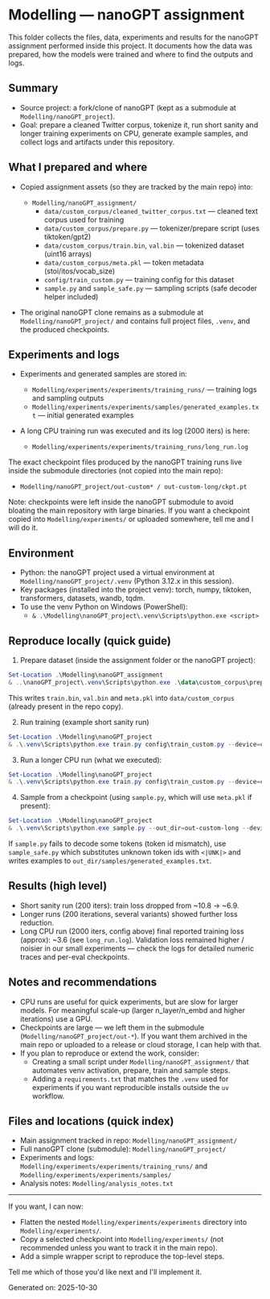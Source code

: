 # Modelling — nanoGPT assignment

This folder collects the files, data, experiments and results for the nanoGPT assignment performed inside this project. It documents how the data was prepared, how the models were trained and where to find the outputs and logs.

## Summary
- Source project: a fork/clone of nanoGPT (kept as a submodule at `Modelling/nanoGPT_project`).
- Goal: prepare a cleaned Twitter corpus, tokenize it, run short sanity and longer training experiments on CPU, generate example samples, and collect logs and artifacts under this repository.

## What I prepared and where
- Copied assignment assets (so they are tracked by the main repo) into:
  - `Modelling/nanoGPT_assignment/`
    - `data/custom_corpus/cleaned_twitter_corpus.txt` — cleaned text corpus used for training
    - `data/custom_corpus/prepare.py` — tokenizer/prepare script (uses tiktoken/gpt2)
    - `data/custom_corpus/train.bin`, `val.bin` — tokenized dataset (uint16 arrays)
    - `data/custom_corpus/meta.pkl` — token metadata (stoi/itos/vocab_size)
    - `config/train_custom.py` — training config for this dataset
    - `sample.py` and `sample_safe.py` — sampling scripts (safe decoder helper included)

- The original nanoGPT clone remains as a submodule at `Modelling/nanoGPT_project/` and contains full project files, `.venv`, and the produced checkpoints.

## Experiments and logs
- Experiments and generated samples are stored in:
  - `Modelling/experiments/experiments/training_runs/` — training logs and sampling outputs
  - `Modelling/experiments/experiments/samples/generated_examples.txt` — initial generated examples

- A long CPU training run was executed and its log (2000 iters) is here:
  - `Modelling/experiments/experiments/training_runs/long_run.log`

The exact checkpoint files produced by the nanoGPT training runs live inside the submodule directories (not copied into the main repo):
- `Modelling/nanoGPT_project/out-custom* / out-custom-long/ckpt.pt`

Note: checkpoints were left inside the nanoGPT submodule to avoid bloating the main repository with large binaries. If you want a checkpoint copied into `Modelling/experiments/` or uploaded somewhere, tell me and I will do it.

## Environment
- Python: the nanoGPT project used a virtual environment at `Modelling/nanoGPT_project/.venv` (Python 3.12.x in this session).
- Key packages (installed into the project venv): torch, numpy, tiktoken, transformers, datasets, wandb, tqdm.
- To use the venv Python on Windows (PowerShell):
  - `& .\Modelling\nanoGPT_project\.venv\Scripts\python.exe <script>`

## Reproduce locally (quick guide)

1) Prepare dataset (inside the assignment folder or the nanoGPT project):

```powershell
Set-Location .\Modelling\nanoGPT_assignment
& ..\nanoGPT_project\.venv\Scripts\python.exe .\data\custom_corpus\prepare.py
```

This writes `train.bin`, `val.bin` and `meta.pkl` into `data/custom_corpus` (already present in the repo copy).

2) Run training (example short sanity run)

```powershell
Set-Location .\Modelling\nanoGPT_project
& .\.venv\Scripts\python.exe train.py config\train_custom.py --device=cpu --compile=False --eval_iters=10 --log_interval=1 --block_size=64 --batch_size=12 --n_layer=2 --n_head=2 --n_embd=64 --max_iters=200 --lr_decay_iters=200 --dropout=0.0
```

3) Run a longer CPU run (what we executed):

```powershell
Set-Location .\Modelling\nanoGPT_project
& .\.venv\Scripts\python.exe train.py config\train_custom.py --device=cpu --compile=False --eval_interval=200 --eval_iters=20 --log_interval=10 --block_size=64 --batch_size=12 --n_layer=4 --n_head=4 --n_embd=128 --max_iters=2000 --lr_decay_iters=2000 --dropout=0.0 --out_dir=out-custom-long --always_save_checkpoint=True
```

4) Sample from a checkpoint (using `sample.py`, which will use `meta.pkl` if present):

```powershell
Set-Location .\Modelling\nanoGPT_project
& .\.venv\Scripts\python.exe sample.py --out_dir=out-custom-long --device=cpu --num_samples=3 --max_new_tokens=120
```

If `sample.py` fails to decode some tokens (token id mismatch), use `sample_safe.py` which substitutes unknown token ids with `<|UNK|>` and writes examples to `out_dir/samples/generated_examples.txt`.

## Results (high level)
- Short sanity run (200 iters): train loss dropped from ~10.8 → ~6.9.
- Longer runs (200 iterations, several variants) showed further loss reduction.
- Long CPU run (2000 iters, config above) final reported training loss (approx): ~3.6 (see `long_run.log`). Validation loss remained higher / noisier in our small experiments — check the logs for detailed numeric traces and per-eval checkpoints.

## Notes and recommendations
- CPU runs are useful for quick experiments, but are slow for larger models. For meaningful scale-up (larger n_layer/n_embd and higher iterations) use a GPU.
- Checkpoints are large — we left them in the submodule (`Modelling/nanoGPT_project/out-*`). If you want them archived in the main repo or uploaded to a release or cloud storage, I can help with that.
- If you plan to reproduce or extend the work, consider:
  - Creating a small script under `Modelling/nanoGPT_assignment/` that automates venv activation, prepare, train and sample steps.
  - Adding a `requirements.txt` that matches the `.venv` used for experiments if you want reproducible installs outside the `uv` workflow.

## Files and locations (quick index)
- Main assignment tracked in repo: `Modelling/nanoGPT_assignment/`
- Full nanoGPT clone (submodule): `Modelling/nanoGPT_project/`
- Experiments and logs: `Modelling/experiments/experiments/training_runs/` and `Modelling/experiments/experiments/samples/`
- Analysis notes: `Modelling/analysis_notes.txt`

---

If you want, I can now:
- Flatten the nested `Modelling/experiments/experiments` directory into `Modelling/experiments/`.
- Copy a selected checkpoint into `Modelling/experiments/` (not recommended unless you want to track it in the main repo).
- Add a simple wrapper script to reproduce the top-level steps.

Tell me which of those you'd like next and I'll implement it.

Generated on: 2025-10-30
